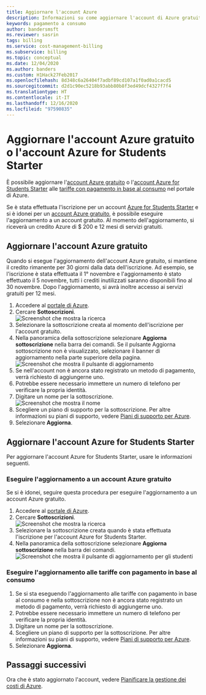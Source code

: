 ```yaml
---
title: Aggiornare l'account Azure
description: Informazioni su come aggiornare l'account di Azure gratuito o l'account di Azure for Students Starter. Vedere altre informazioni sui piani di supporto tecnico di Azure.
keywords: pagamento a consumo
author: bandersmsft
ms.reviewer: sasrin
tags: billing
ms.service: cost-management-billing
ms.subservice: billing
ms.topic: conceptual
ms.date: 12/04/2020
ms.author: banders
ms.custom: H1Hack27Feb2017
ms.openlocfilehash: 8d348c6a26404f7adbf89cd107a1f0ad0a1cacd5
ms.sourcegitcommit: d2d1c90ec5218b93abb80b8f3ed49dcf4327f7f4
ms.translationtype: HT
ms.contentlocale: it-IT
ms.lasthandoff: 12/16/2020
ms.locfileid: "97590835"
---
```

# <a name="upgrade-your-azure-free-account-or-azure-for-students-starter-account"></a>Aggiornare l'account Azure gratuito o l'account Azure for Students Starter

È possibile aggiornare l'[account Azure gratuito](https://azure.microsoft.com/free/) o l'[account Azure for Students Starter](https://azure.microsoft.com/offers/ms-azr-0144p/) alle [tariffe con pagamento in base al consumo](https://azure.microsoft.com/offers/ms-azr-0003p/) nel portale di Azure.

Se è stata effettuata l'iscrizione per un account [Azure for Students Starter](https://azure.microsoft.com/offers/ms-azr-0144p/) e si è idonei per un [account Azure gratuito](https://azure.microsoft.com/free/), è possibile eseguire l'aggiornamento a un account gratuito. Al momento dell'aggiornamento, si riceverà un credito Azure di $ 200 e 12 mesi di servizi gratuiti.

<a id="freetrial"></a>

## <a name="upgrade-your-azure-free-account"></a>Aggiornare l'account Azure gratuito

Quando si esegue l'aggiornamento dell'account Azure gratuito, si mantiene il credito rimanente per 30 giorni dalla data dell'iscrizione. Ad esempio, se l'iscrizione è stata effettuata il 1° novembre e l'aggiornamento è stato effettuato il 5 novembre, tutti i crediti inutilizzati saranno disponibili fino al 30 novembre. Dopo l'aggiornamento, si avrà inoltre accesso ai servizi gratuiti per 12 mesi.

1. Accedere al [portale di Azure](https://portal.azure.com).
1. Cercare **Sottoscrizioni**.  
    ![Screenshot che mostra la ricerca](./media/upgrade-azure-subscription/search-subscriptions-ibiza.png)
1. Selezionare la sottoscrizione creata al momento dell'iscrizione per l'account gratuito.
1. Nella panoramica della sottoscrizione selezionare **Aggiorna sottoscrizione** nella barra dei comandi. Se il pulsante Aggiorna sottoscrizione non è visualizzato, selezionare il banner di aggiornamento nella parte superiore della pagina.  
    ![Screenshot che mostra il pulsante di aggiornamento](./media/upgrade-azure-subscription/free-upgrade-button.png)
1. Se nell'account non è ancora stato registrato un metodo di pagamento, verrà richiesto di aggiungerne uno.
1. Potrebbe essere necessario immettere un numero di telefono per verificare la propria identità.
1. Digitare un nome per la sottoscrizione.  
     ![Screenshot che mostra il nome](./media/upgrade-azure-subscription/free-upgrade-name.png)
1. Scegliere un piano di supporto per la sottoscrizione. Per altre informazioni su piani di supporto, vedere [Piani di supporto per Azure](https://azure.microsoft.com/us/support/plans/).
1. Selezionare **Aggiorna**.

<a id="student"></a>

## <a name="upgrade-your-azure-for-students-starter-account"></a>Aggiornare l'account Azure for Students Starter

Per aggiornare l'account Azure for Students Starter, usare le informazioni seguenti.

### <a name="upgrade-to-an-azure-free-account"></a>Eseguire l'aggiornamento a un account Azure gratuito

Se si è idonei, seguire questa procedura per eseguire l'aggiornamento a un account Azure gratuito.

1. Accedere al [portale di Azure](https://portal.azure.com).
1. Cercare **Sottoscrizioni**.  
    ![Screenshot che mostra la ricerca](./media/upgrade-azure-subscription/search-subscriptions-ibiza.png)
1. Selezionare la sottoscrizione creata quando è stata effettuata l'iscrizione per l'account Azure for Students Starter.
1. Nella panoramica della sottoscrizione selezionare **Aggiorna sottoscrizione** nella barra dei comandi.  
    ![Screenshot che mostra il pulsante di aggiornamento per gli studenti](./media/upgrade-azure-subscription/student-upgrade-ibiza.png)

### <a name="upgrade-to-pay-as-you-go-rates"></a>Eseguire l'aggiornamento alle tariffe con pagamento in base al consumo

1. Se si sta eseguendo l'aggiornamento alle tariffe con pagamento in base al consumo e nella sottoscrizione non è ancora stato registrato un metodo di pagamento, verrà richiesto di aggiungerne uno.
1. Potrebbe essere necessario immettere un numero di telefono per verificare la propria identità.
1. Digitare un nome per la sottoscrizione.
1. Scegliere un piano di supporto per la sottoscrizione. Per altre informazioni su piani di supporto, vedere [Piani di supporto per Azure](https://azure.microsoft.com/us/support/plans/).
1. Selezionare **Aggiorna**.

## <a name="next-steps"></a>Passaggi successivi

Ora che è stato aggiornato l'account, vedere [Pianificare la gestione dei costi di Azure](../understand/plan-manage-costs.md).
